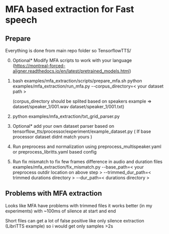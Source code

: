 # MFA based extraction for Fast speech 

## Prepare
Everything is done from main repo folder so TensorflowTTS/

0. Optional* Modify MFA scripts to work with your language (https://montreal-forced-aligner.readthedocs.io/en/latest/pretrained_models.html)

1. bash examples/mfa_extraction/scripts/prepare_mfa.sh
 python examples/mfa_extraction/run_mfa.py --corpus_directory=< your dataset path >
   
   (corpus_directory should be splited based on speakers example => dataset/speaker_1/001.wav dataset/speaker_1/001.txt)
   
2. python examples/mfa_extraction/txt_grid_parser.py 

3. Optional* add your own dataset parser based on tensorflow_tts/processor/experiment/example_dataset.py ( If base processor dataset didnt match yours )

4. Run preprocess and normalization using preprocess_multispeaker.yaml or preprocess_libritts.yaml based config

5. Run fix mismatch to fix few frames difference in audio and duration files examples/mfa_extraction/fix_mismatch.py --base_path=< your preprocess outdir location on above step > 
--trimmed_dur_path=< trimmed durations directory > --dur_path=< durations directory >


## Problems with MFA extraction
Looks like MFA have problems with trimmed files it works better (in my experiments) with ~100ms of silence at start and end

Short files can get a lot of false positive like only silence extraction (LibriTTS example) so i would get only samples >2s
